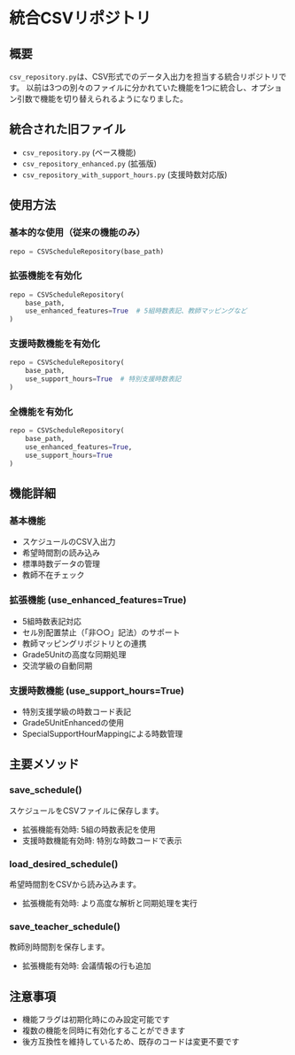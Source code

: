 # 統合CSVリポジトリ

## 概要
`csv_repository.py`は、CSV形式でのデータ入出力を担当する統合リポジトリです。
以前は3つの別々のファイルに分かれていた機能を1つに統合し、オプション引数で機能を切り替えられるようになりました。

## 統合された旧ファイル
- `csv_repository.py` (ベース機能)
- `csv_repository_enhanced.py` (拡張版)
- `csv_repository_with_support_hours.py` (支援時数対応版)

## 使用方法

### 基本的な使用（従来の機能のみ）
```python
repo = CSVScheduleRepository(base_path)
```

### 拡張機能を有効化
```python
repo = CSVScheduleRepository(
    base_path,
    use_enhanced_features=True  # 5組時数表記、教師マッピングなど
)
```

### 支援時数機能を有効化
```python
repo = CSVScheduleRepository(
    base_path,
    use_support_hours=True  # 特別支援時数表記
)
```

### 全機能を有効化
```python
repo = CSVScheduleRepository(
    base_path,
    use_enhanced_features=True,
    use_support_hours=True
)
```

## 機能詳細

### 基本機能
- スケジュールのCSV入出力
- 希望時間割の読み込み
- 標準時数データの管理
- 教師不在チェック

### 拡張機能 (use_enhanced_features=True)
- 5組時数表記対応
- セル別配置禁止（「非○○」記法）のサポート
- 教師マッピングリポジトリとの連携
- Grade5Unitの高度な同期処理
- 交流学級の自動同期

### 支援時数機能 (use_support_hours=True)
- 特別支援学級の時数コード表記
- Grade5UnitEnhancedの使用
- SpecialSupportHourMappingによる時数管理

## 主要メソッド

### save_schedule()
スケジュールをCSVファイルに保存します。
- 拡張機能有効時: 5組の時数表記を使用
- 支援時数機能有効時: 特別な時数コードで表示

### load_desired_schedule()
希望時間割をCSVから読み込みます。
- 拡張機能有効時: より高度な解析と同期処理を実行

### save_teacher_schedule()
教師別時間割を保存します。
- 拡張機能有効時: 会議情報の行も追加

## 注意事項
- 機能フラグは初期化時にのみ設定可能です
- 複数の機能を同時に有効化することができます
- 後方互換性を維持しているため、既存のコードは変更不要です